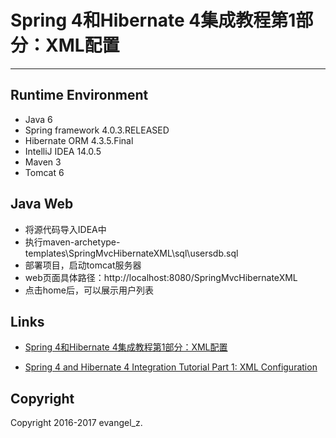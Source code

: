 # Spring 4和Hibernate 4集成教程第1部分：XML配置
---
## Runtime Environment

 - Java 6
 - Spring framework 4.0.3.RELEASED
 - Hibernate ORM 4.3.5.Final
 - IntelliJ IDEA 14.0.5
 - Maven 3
 - Tomcat 6

## Java Web

* 将源代码导入IDEA中
* 执行maven-archetype-templates\SpringMvcHibernateXML\sql\usersdb.sql
* 部署项目，启动tomcat服务器
* web页面具体路径：http://localhost:8080/SpringMvcHibernateXML
* 点击home后，可以展示用户列表

## Links

- [Spring 4和Hibernate 4集成教程第1部分：XML配置](http://blog.csdn.net/evangel_z/article/details/69791766)

- [Spring 4 and Hibernate 4 Integration Tutorial Part 1: XML Configuration](http://www.codejava.net/frameworks/spring/spring-4-and-hibernate-4-integration-tutorial-part-1-xml-configuration)

## Copyright

Copyright 2016-2017 evangel_z.
